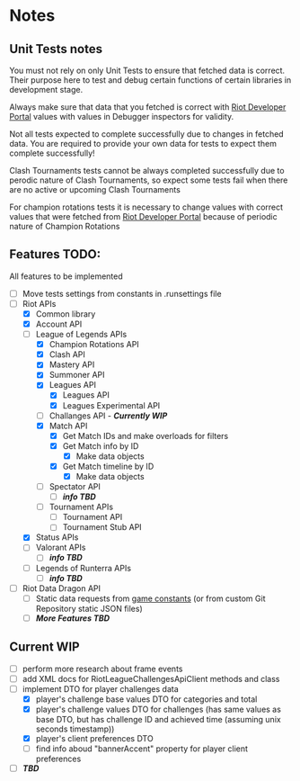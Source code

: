 # Notes
## Unit Tests notes
You must not rely on only Unit Tests to ensure that fetched data is correct. 
Their purpose here to test and debug certain functions of certain libraries in development stage.

Always make sure that data that you fetched is correct with [Riot Developer Portal](https://developer.riotgames.com/apis) values
with values in Debugger inspectors for validity.

Not all tests expected to complete successfully due to changes in fetched data. 
You are required to provide your own data for tests to expect them complete successfully!

Clash Tournaments tests cannot be always completed successfully due to perodic nature of Clash Tournaments,
so expect some tests fail when there are no active or upcoming Clash Tournaments

For champion rotations tests it is necessary to change values with correct values that were fetched from [Riot Developer Portal](https://developer.riotgames.com/apis)
because of periodic nature of Champion Rotations

## Features TODO:
All features to be implemented

- [ ] Move tests settings from constants in .runsettings file
- [ ] Riot APIs
	- [x] Common library
	- [x] Account API
	- [ ] League of Legends APIs
		- [x] Champion Rotations API
		- [x] Clash API
		- [x] Mastery API
		- [x] Summoner API
		- [x] Leagues API
			- [x] Leagues API
			- [x] Leagues Experimental API
		- [ ] Challanges API - ***Currently WIP***
		- [x] Match API
			- [x] Get Match IDs and make overloads for filters
			- [x] Get Match info by ID
				- [x] Make data objects
			- [x] Get Match timeline by ID
				- [x] Make data objects
		- [ ] Spectator API
			- [ ] ***info TBD***
		- [ ] Tournament APIs
			- [ ] Tournament API
			- [ ] Tournament Stub API
	- [x] Status APIs
	- [ ] Valorant APIs
    	- [ ] ***info TBD***
	- [ ] Legends of Runterra APIs
    	- [ ] ***info TBD***
- [ ] Riot Data Dragon API
	- [ ] Static data requests from [game constants](https://developer.riotgames.com/docs/lol#general_game-constants) (or from custom Git Repository static JSON files)
	- [ ] ***More Features TBD***

## Current WIP
- [ ] perform more research about frame events
- [ ] add XML docs for RiotLeagueChallengesApiClient methods and class
- [ ] implement DTO for player challenges data
    - [x] player's challenge base values DTO for categories and total
    - [x] player's challenge values DTO for challenges (has same values as base DTO, but has challenge ID and achieved time (assuming unix seconds timestamp))
    - [x] player's client preferences DTO
    - [ ] find info aboud "bannerAccent" property for player client preferences
- [ ] ***TBD***